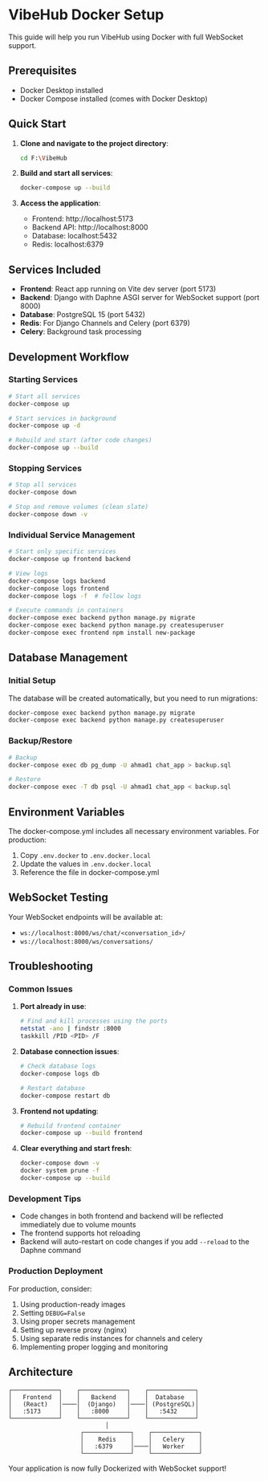 # VibeHub Docker Setup

This guide will help you run VibeHub using Docker with full WebSocket support.

## Prerequisites

- Docker Desktop installed
- Docker Compose installed (comes with Docker Desktop)

## Quick Start

1. **Clone and navigate to the project directory**:
   ```bash
   cd F:\VibeHub
   ```

2. **Build and start all services**:
   ```bash
   docker-compose up --build
   ```

3. **Access the application**:
   - Frontend: http://localhost:5173
   - Backend API: http://localhost:8000
   - Database: localhost:5432
   - Redis: localhost:6379

## Services Included

- **Frontend**: React app running on Vite dev server (port 5173)
- **Backend**: Django with Daphne ASGI server for WebSocket support (port 8000)
- **Database**: PostgreSQL 15 (port 5432)
- **Redis**: For Django Channels and Celery (port 6379)
- **Celery**: Background task processing

## Development Workflow

### Starting Services
```bash
# Start all services
docker-compose up

# Start services in background
docker-compose up -d

# Rebuild and start (after code changes)
docker-compose up --build
```

### Stopping Services
```bash
# Stop all services
docker-compose down

# Stop and remove volumes (clean slate)
docker-compose down -v
```

### Individual Service Management
```bash
# Start only specific services
docker-compose up frontend backend

# View logs
docker-compose logs backend
docker-compose logs frontend
docker-compose logs -f  # follow logs

# Execute commands in containers
docker-compose exec backend python manage.py migrate
docker-compose exec backend python manage.py createsuperuser
docker-compose exec frontend npm install new-package
```

## Database Management

### Initial Setup
The database will be created automatically, but you need to run migrations:
```bash
docker-compose exec backend python manage.py migrate
docker-compose exec backend python manage.py createsuperuser
```

### Backup/Restore
```bash
# Backup
docker-compose exec db pg_dump -U ahmad1 chat_app > backup.sql

# Restore
docker-compose exec -T db psql -U ahmad1 chat_app < backup.sql
```

## Environment Variables

The docker-compose.yml includes all necessary environment variables. For production:

1. Copy `.env.docker` to `.env.docker.local`
2. Update the values in `.env.docker.local`
3. Reference the file in docker-compose.yml

## WebSocket Testing

Your WebSocket endpoints will be available at:
- `ws://localhost:8000/ws/chat/<conversation_id>/`
- `ws://localhost:8000/ws/conversations/`

## Troubleshooting

### Common Issues

1. **Port already in use**:
   ```bash
   # Find and kill processes using the ports
   netstat -ano | findstr :8000
   taskkill /PID <PID> /F
   ```

2. **Database connection issues**:
   ```bash
   # Check database logs
   docker-compose logs db
   
   # Restart database
   docker-compose restart db
   ```

3. **Frontend not updating**:
   ```bash
   # Rebuild frontend container
   docker-compose up --build frontend
   ```

4. **Clear everything and start fresh**:
   ```bash
   docker-compose down -v
   docker system prune -f
   docker-compose up --build
   ```

### Development Tips

- Code changes in both frontend and backend will be reflected immediately due to volume mounts
- The frontend supports hot reloading
- Backend will auto-restart on code changes if you add `--reload` to the Daphne command

### Production Deployment

For production, consider:
1. Using production-ready images
2. Setting `DEBUG=False`
3. Using proper secrets management
4. Setting up reverse proxy (nginx)
5. Using separate redis instances for channels and celery
6. Implementing proper logging and monitoring

## Architecture

```
┌─────────────┐    ┌─────────────┐    ┌─────────────┐
│   Frontend  │    │   Backend   │    │  Database   │
│   (React)   │────│  (Django)   │────│ (PostgreSQL)│
│   :5173     │    │   :8000     │    │   :5432     │
└─────────────┘    └─────────────┘    └─────────────┘
                           │
                    ┌─────────────┐    ┌─────────────┐
                    │    Redis    │    │   Celery    │
                    │   :6379     │────│   Worker    │
                    └─────────────┘    └─────────────┘
```

Your application is now fully Dockerized with WebSocket support!
